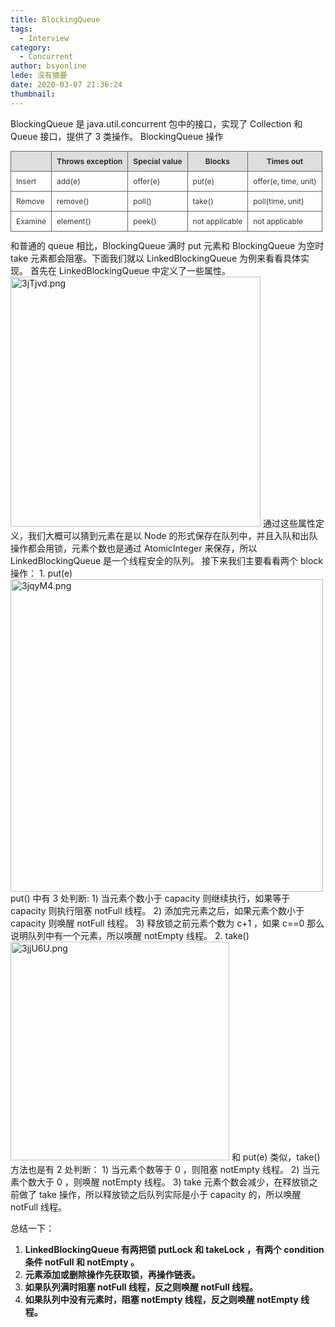 ```yaml
---
title: BlockingQueue
tags:
  - Interview
category:
  - Concurrent
author: bsyonline
lede: 没有摘要
date: 2020-03-07 21:36:24
thumbnail:
---
```



BlockingQueue 是 java.util.concurrent 包中的接口，实现了 Collection 和 Queue 接口，提供了 3 类操作。
BlockingQueue 操作
<table style="font-size:12px;color:#333333;border-width: 1px;border-color: #666666;border-collapse: collapse;"><tr><th style="border-width: 1px;padding: 8px;border-style: solid;border-color: #666666;background-color: #dedede;"></th><th style="border-width: 1px;padding: 8px;border-style: solid;border-color: #666666;background-color: #dedede;">Throws exception</th><th style="border-width: 1px;padding: 8px;border-style: solid;border-color: #666666;background-color: #dedede;">Special value</th><th style="border-width: 1px;padding: 8px;border-style: solid;border-color: #666666;background-color: #dedede;">Blocks</th><th style="border-width: 1px;padding: 8px;border-style: solid;border-color: #666666;background-color: #dedede;">Times out</th></tr><tr><td style="border-width: 1px;padding: 8px;border-style: solid;border-color: #666666;background-color: #ffffff;">Insert</td><td style="border-width: 1px;padding: 8px;border-style: solid;border-color: #666666;">add(e)</td><td style="border-width: 1px;padding: 8px;border-style: solid;border-color: #666666;">offer(e)</td><td style="border-width: 1px;padding: 8px;border-style: solid;border-color: #666666;">put(e)</td><td style="border-width: 1px;padding: 8px;border-style: solid;border-color: #666666;">offer(e, time, unit)</td></tr><tr><td style="border-width: 1px;padding: 8px;border-style: solid;border-color: #666666;background-color: #ffffff;">Remove</td><td style="border-width: 1px;padding: 8px;border-style: solid;border-color: #666666;">remove()</td><td style="border-width: 1px;padding: 8px;border-style: solid;border-color: #666666;">poll()</td><td style="border-width: 1px;padding: 8px;border-style: solid;border-color: #666666;">take()</td><td style="border-width: 1px;padding: 8px;border-style: solid;border-color: #666666;">poll(time, unit)</td></tr><tr><td style="border-width: 1px;padding: 8px;border-style: solid;border-color: #666666;background-color: #ffffff;">Examine</td><td style="border-width: 1px;padding: 8px;border-style: solid;border-color: #666666;">element()</td><td style="border-width: 1px;padding: 8px;border-style: solid;border-color: #666666;">peek()</td><td style="border-width: 1px;padding: 8px;border-style: solid;border-color: #666666;">not applicable</td><td style="border-width: 1px;padding: 8px;border-style: solid;border-color: #666666;">not applicable</td></tr></table>
和普通的 queue 相比，BlockingQueue 满时 put 元素和 BlockingQueue 为空时 take 元素都会阻塞。下面我们就以 LinkedBlockingQueue 为例来看看具体实现。
首先在 LinkedBlockingQueue 中定义了一些属性。
<img src="https://s2.ax1x.com/2020/03/07/3jTjvd.png" alt="3jTjvd.png" border="0" style="width:400px"/>
通过这些属性定义，我们大概可以猜到元素在是以 Node 的形式保存在队列中，并且入队和出队操作都会用锁，元素个数也是通过 AtomicInteger 来保存，所以 LinkedBlockingQueue 是一个线程安全的队列。
接下来我们主要看看两个 block 操作：
1. put(e)
<img src="https://s2.ax1x.com/2020/03/07/3jqyM4.png" alt="3jqyM4.png" border="0" style="width:500px" />
put() 中有 3 处判断:
1) 当元素个数小于 capacity 则继续执行，如果等于 capacity 则执行阻塞 notFull 线程。
2) 添加完元素之后，如果元素个数小于 capacity 则唤醒 notFull 线程。
3) 释放锁之前元素个数为 c+1 ，如果 c==0 那么说明队列中有一个元素，所以唤醒 notEmpty 线程。
2. take()
<img src="https://s2.ax1x.com/2020/03/07/3jjU6U.png" alt="3jjU6U.png" border="0" style="width:350px" />
和 put(e) 类似，take() 方法也是有 2 处判断：
1) 当元素个数等于 0 ，则阻塞 notEmpty 线程。
2) 当元素个数大于 0 ，则唤醒 notEmpty 线程。
3) take 元素个数会减少，在释放锁之前做了 take 操作，所以释放锁之后队列实际是小于 capacity 的，所以唤醒 notFull 线程。

总结一下：
1. **LinkedBlockingQueue 有两把锁 putLock 和 takeLock ，有两个 condition 条件 notFull 和 notEmpty 。**
2. **元素添加或删除操作先获取锁，再操作链表。**
3. **如果队列满时阻塞 notFull 线程，反之则唤醒 notFull 线程。**
4. **如果队列中没有元素时，阻塞 notEmpty 线程，反之则唤醒 notEmpty 线程。**